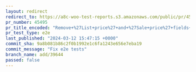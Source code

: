 ```yaml
---
layout: redirect
redirect_to: https://a8c-woo-test-reports.s3.amazonaws.com/public/pr/45495/e2e/index.html
pr_number: 45495
pr_title_encoded: "Remove+%27List+price%27+and+%27Sale+price%27+fields+from+the+General+tab"
pr_test_type: e2e
last_published: "2024-03-12 15:47:15 +0000"
commit_sha: 9a8b081b86c2f0b1992e1c6fa1243e656e7eba19
commit_message: "Fix e2e tests"
branch_name: add/39644
passed: false
---
```


